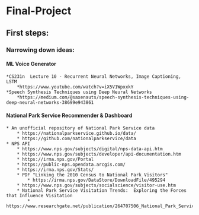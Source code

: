 # Final-Project

## First steps:

### Narrowing down ideas:

#### ML Voice Generator
    *CS231n  Lecture 10 - Recurrent Neural Networks, Image Captioning, LSTM
        *https://www.youtube.com/watch?v=iX5V1WpxxkY
    *Speech Synthesis Techniques using Deep Neural Networks
        *https://medium.com/@saxenauts/speech-synthesis-techniques-using-deep-neural-networks-38699e943861


#### National Park Service Recommender & Dashboard
    * An unofficial repository of National Park Service data
        * https://nationalparkservice.github.io/data/
        * https://github.com/nationalparkservice/data
    * NPS API
        * https://www.nps.gov/subjects/digital/nps-data-api.htm
        * https://www.nps.gov/subjects/developer/api-documentation.htm
        * https://irma.nps.gov/Portal
        * https://public-nps.opendata.arcgis.com/
        * https://irma.nps.gov/Stats/
        * PDF "Linking the 2010 Census to National Park Visitors"
            * https://irma.nps.gov/DataStore/DownloadFile/495294
        * https://www.nps.gov/subjects/socialscience/visitor-use.htm
        * National Park Service Visitation Trends:  Exploring the Forces that Influence Visitation
            * https://www.researchgate.net/publication/264707506_National_Park_Service_Visitation_Trends_Exploring_the_Forces_that_Influence_Visitation